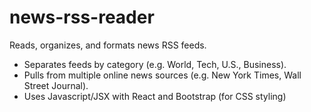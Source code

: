 # news-rss-reader
Reads, organizes, and formats news RSS feeds.
* Separates feeds by category (e.g. World, Tech, U.S., Business).
* Pulls from multiple online news sources (e.g. New York Times, Wall Street Journal).
* Uses Javascript/JSX with React and Bootstrap (for CSS styling)
